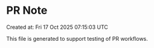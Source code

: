 # PR Note

Created at: Fri 17 Oct 2025 07:15:03 UTC

This file is generated to support testing of PR workflows.
